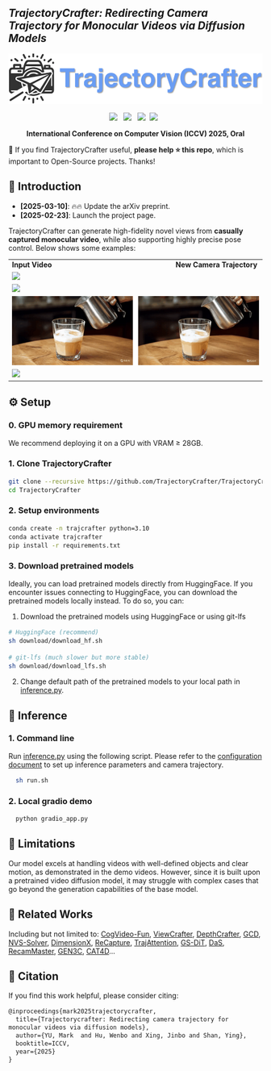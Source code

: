## ___***TrajectoryCrafter: Redirecting Camera Trajectory for Monocular Videos via Diffusion Models***___
<div align="center">
<img src='assets/title_logo.png' style="height:100px"></img>
 
 <a href='https://arxiv.org/pdf/2503.05638'><img src='https://img.shields.io/badge/arXiv-2503.05638-b31b1b.svg'></a> &nbsp;
 <a href='https://trajectorycrafter.github.io/'><img src='https://img.shields.io/badge/Project-Page-Green'></a> &nbsp;
 <a href='https://www.youtube.com/watch?v=dQtHFgyrids'><img src='https://img.shields.io/badge/Youtube-Video-b31b1b.svg'></a>&nbsp;
 <a href='https://huggingface.co/spaces/Doubiiu/TrajectoryCrafter'><img src='https://img.shields.io/badge/%F0%9F%A4%97%20Hugging%20Face-Demo-blue'></a> &nbsp;

<strong>International Conference on Computer Vision (ICCV) 2025, Oral</strong>

</div>

🤗 If you find TrajectoryCrafter useful, **please help ⭐ this repo**, which is important to Open-Source projects. Thanks!

## 🔆 Introduction

- __[2025-03-10]__: 🔥🔥 Update the arXiv preprint.
- __[2025-02-23]__: Launch the project page.


TrajectoryCrafter can generate high-fidelity novel views from <strong>casually captured monocular video</strong>, while also supporting highly precise pose control. Below shows some examples:

<table class="center">
    <tr style="font-weight: bolder;">
        <td>Input Video &emsp;&emsp;&emsp;&emsp;&emsp;&emsp;&emsp;&emsp;&emsp;&emsp;&emsp;&emsp;&emsp;&emsp;&emsp;&emsp;&emsp; New Camera Trajectory</td>
    </tr>
  <td>
    <img src=assets/a1.gif style="width: 100%; height: auto;">
  </td>
  </tr>
  <tr>
  <td>
    <img src=assets/a5.gif style="width: 100%; height: auto;">
  </td>
  </tr> 
  <tr>
  <td>
    <img src=assets/a2.gif style="width: 100%; height: auto;">
  </td>
  </tr>
    <tr>
  <td>
    <img src=assets/a4.gif style="width: 100%; height: auto;">
  </td>
  </tr>
</table>


## ⚙️ Setup

### 0. GPU memory requirement

We recommend deploying it on a GPU with VRAM ≥ 28GB.


### 1. Clone TrajectoryCrafter
```bash
git clone --recursive https://github.com/TrajectoryCrafter/TrajectoryCrafter.git
cd TrajectoryCrafter
```
### 2. Setup environments
```bash
conda create -n trajcrafter python=3.10
conda activate trajcrafter
pip install -r requirements.txt
```

### 3. Download pretrained models
Ideally, you can load pretrained models directly from HuggingFace. If you encounter issues connecting to HuggingFace, you can download the pretrained models locally instead. To do so, you can:

1. Download the pretrained models using HuggingFace or using git-lfs
```bash
# HuggingFace (recommend)
sh download/download_hf.sh 

# git-lfs (much slower but more stable)
sh download/download_lfs.sh 
```

2. Change default path of the pretrained models to your local path in [inference.py](./inference.py).

## 💫 Inference 
### 1. Command line

Run [inference.py](./inference.py) using the following script. Please refer to the [configuration document](docs/config_help.md) to set up inference parameters and camera trajectory. 
```bash
  sh run.sh
```

### 2. Local gradio demo

```bash
  python gradio_app.py
```

##  📢 Limitations
Our model excels at handling videos with well-defined objects and clear motion, as demonstrated in the demo videos. However, since it is built upon a pretrained video diffusion model, it may struggle with complex cases that go beyond the generation capabilities of the base model.

## 🤗 Related Works
Including but not limited to: [CogVideo-Fun](https://github.com/aigc-apps/CogVideoX-Fun), [ViewCrafter](https://github.com/Drexubery/ViewCrafter), [DepthCrafter](https://github.com/Tencent/DepthCrafter), [GCD](https://gcd.cs.columbia.edu/), [NVS-Solver](https://github.com/ZHU-Zhiyu/NVS_Solver), [DimensionX](https://github.com/wenqsun/DimensionX), [ReCapture](https://generative-video-camera-controls.github.io/), [TrajAttention](https://xizaoqu.github.io/trajattn/), [GS-DiT](https://wkbian.github.io/Projects/GS-DiT/), [DaS](https://igl-hkust.github.io/das/), [RecamMaster](https://github.com/KwaiVGI/ReCamMaster), [GEN3C](https://research.nvidia.com/labs/toronto-ai/GEN3C/), [CAT4D](https://cat-4d.github.io/)...

## 📜 Citation
If you find this work helpful, please consider citing:
```BibTeXw
@inproceedings{mark2025trajectorycrafter,
  title={Trajectorycrafter: Redirecting camera trajectory for monocular videos via diffusion models},
  author={YU, Mark  and Hu, Wenbo and Xing, Jinbo and Shan, Ying},
  booktitle=ICCV,
  year={2025}
}
```


